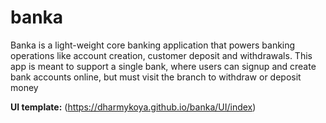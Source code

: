 # banka
Banka is a light-weight core banking application that powers banking operations like account  creation, customer deposit and withdrawals. This app is meant to support a single bank, where  users can signup and create bank accounts online, but must visit the branch to withdraw or deposit money

**UI template:** (https://dharmykoya.github.io/banka/UI/index)
